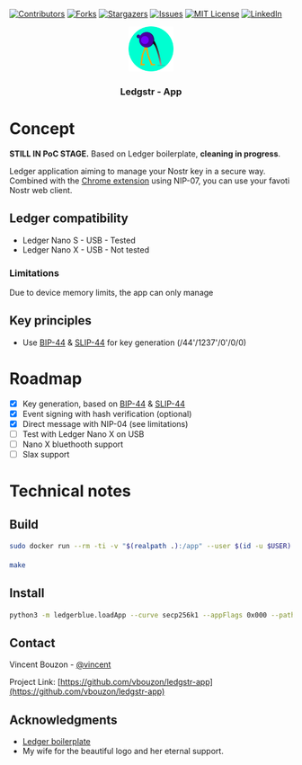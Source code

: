 
[![Contributors][contributors-shield]][contributors-url]
[![Forks][forks-shield]][forks-url]
[![Stargazers][stars-shield]][stars-url]
[![Issues][issues-shield]][issues-url]
[![MIT License][license-shield]][license-url]
[![LinkedIn][linkedin-shield]][linkedin-url]

<div align="center">
  <a href="https://github.com/vbouzon/ledgstr-app">
    <img src="icons/icon-128.png" alt="Logo" width="80" height="80">
  </a>

  <h3 align="center">Ledgstr - App</h3>
</div>

# Concept

**STILL IN PoC STAGE.**
Based on Ledger boilerplate, **cleaning in progress**.

Ledger application aiming to manage your Nostr key in a secure way.  
Combined with the [Chrome extension](https://github.com/vbouzon/ledgstr-extension-chrome) using NIP-07, you can use your favoti Nostr web client.

## Ledger compatibility
 - Ledger Nano S - USB - Tested
 - Ledger Nano X - USB - Not tested

### Limitations
Due to device memory limits, the app can only manage

## Key principles
 - Use [BIP-44](https://github.com/bitcoin/bips/blob/master/bip-0044.mediawiki) & [SLIP-44](https://github.com/satoshilabs/slips/blob/master/slip-0044.md) for key generation (/44'/1237'/0'/0/0)


# Roadmap

- [x] Key generation, based on [BIP-44](https://github.com/bitcoin/bips/blob/master/bip-0044.mediawiki) & [SLIP-44](https://github.com/satoshilabs/slips/blob/master/slip-0044.md)
- [x] Event signing with hash verification (optional)
- [x] Direct message with NIP-04 (see limitations)
- [ ] Test with Ledger Nano X on USB
- [ ] Nano X bluethooth support
- [ ] Slax support

# Technical notes
## Build

```sh
sudo docker run --rm -ti -v "$(realpath .):/app" --user $(id -u $USER):$(id -g $USER) ghcr.io/ledgerhq/ledger-app-builder/ledger-app-builder:latest

make
```

## Install


```sh
python3 -m ledgerblue.loadApp --curve secp256k1 --appFlags 0x000 --path "44'/1237'" --tlv --targetId 0x31100004 --targetVersion="2.1.0" --delete --fileName bin/app.hex --appName "Ledgstr" --appVersion "1.0.1" --dataSize $((0x`cat debug/app.map |grep _envram_data | tr -s ' ' | cut -f2 -d' '|cut -f2 -d'x'` - 0x`cat debug/app.map |grep _nvram_data | tr -s ' ' | cut -f2 -d' '|cut -f2 -d'x'`)) `ICONHEX=\`python3 /opt/nanos-secure-sdk/icon3.py --hexbitmaponly icons/nanos_app_boilerplate.gif  2>/dev/null\` ; [ ! -z "$ICONHEX" ] && echo "--icon $ICONHEX"` 
```


## Contact

Vincent Bouzon - [@vincent](https://nostr.band/npub1umpngr838pwy3hgevlpgkuprfe6jsfzm8syf5cqm8eppwmhh69sq6e7a5s)

Project Link: [https://github.com/vbouzon/ledgstr-app](https://github.com/vbouzon/ledgstr-app)

<!-- ACKNOWLEDGMENTS -->

## Acknowledgments

- [Ledger boilerplate](https://github.com/LedgerHQ/app-boilerplate)
- My wife for the beautiful logo and her eternal support.


[contributors-shield]: https://img.shields.io/github/contributors/vbouzon/ledgstr-app.svg?style=for-the-badge
[contributors-url]: https://github.com/vbouzon/ledgstr-app/graphs/contributors
[forks-shield]: https://img.shields.io/github/forks/vbouzon/ledgstr-app.svg?style=for-the-badge
[forks-url]: https://github.com/vbouzon/ledgstr-app/network/members
[stars-shield]: https://img.shields.io/github/stars/vbouzon/ledgstr-app.svg?style=for-the-badge
[stars-url]: https://github.com/vbouzon/ledgstr-app/stargazers
[issues-shield]: https://img.shields.io/github/issues/vbouzon/ledgstr-app.svg?style=for-the-badge
[issues-url]: https://github.com/vbouzon/ledgstr-app/issues
[license-shield]: https://img.shields.io/github/license/vbouzon/ledgstr-app.svg?style=for-the-badge
[license-url]: https://github.com/vbouzon/ledgstr-app/blob/master/LICENSE.txt
[linkedin-shield]: https://img.shields.io/badge/-LinkedIn-black.svg?style=for-the-badge&logo=linkedin&colorB=555
[linkedin-url]: https://linkedin.com/in/bouzon
[product-screenshot]: images/screenshot.png
[Next.js]: https://img.shields.io/badge/next.js-000000?style=for-the-badge&logo=nextdotjs&logoColor=white
[Next-url]: https://nextjs.org/
[React.js]: https://img.shields.io/badge/React-20232A?style=for-the-badge&logo=react&logoColor=61DAFB
[React-url]: https://reactjs.org/
[Vue.js]: https://img.shields.io/badge/Vue.js-35495E?style=for-the-badge&logo=vuedotjs&logoColor=4FC08D
[Vue-url]: https://vuejs.org/
[Angular.io]: https://img.shields.io/badge/Angular-DD0031?style=for-the-badge&logo=angular&logoColor=white
[Angular-url]: https://angular.io/
[Svelte.dev]: https://img.shields.io/badge/Svelte-4A4A55?style=for-the-badge&logo=svelte&logoColor=FF3E00
[Svelte-url]: https://svelte.dev/
[Laravel.com]: https://img.shields.io/badge/Laravel-FF2D20?style=for-the-badge&logo=laravel&logoColor=white
[Laravel-url]: https://laravel.com
[Bootstrap.com]: https://img.shields.io/badge/Bootstrap-563D7C?style=for-the-badge&logo=bootstrap&logoColor=white
[Bootstrap-url]: https://getbootstrap.com
[JQuery.com]: https://img.shields.io/badge/jQuery-0769AD?style=for-the-badge&logo=jquery&logoColor=white
[JQuery-url]: https://jquery.com
